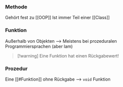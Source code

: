### Methode
Gehört fest zu [[OOP]]
Ist immer Teil einer [[Class]]

### Funktion
Außerhalb von Objekten --> Meistens bei prozeduralen Programmiersprachen
(aber lam)

> [!warning] Eine Funktion hat einen Rückgabewert!

### Prozedur
Eine [[#Funktion]] ohne Rückgabe --> `void` Funktion